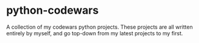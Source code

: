 # python-codewars
A collection of my codewars python projects.
These projects are all written entirely by myself, and go top-down from my latest projects to my first.
